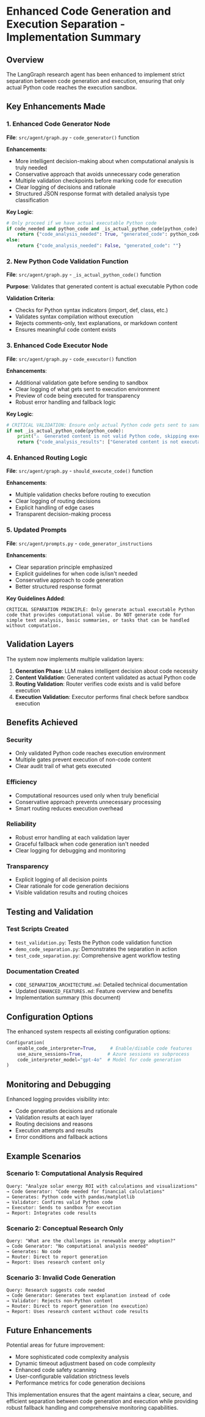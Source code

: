 # Enhanced Code Generation and Execution Separation - Implementation Summary

## Overview

The LangGraph research agent has been enhanced to implement strict separation between code generation and execution, ensuring that only actual Python code reaches the execution sandbox.

## Key Enhancements Made

### 1. Enhanced Code Generator Node

**File**: `src/agent/graph.py` - `code_generator()` function

**Enhancements**:
- More intelligent decision-making about when computational analysis is truly needed
- Conservative approach that avoids unnecessary code generation
- Multiple validation checkpoints before marking code for execution
- Clear logging of decisions and rationale
- Structured JSON response format with detailed analysis type classification

**Key Logic**:
```python
# Only proceed if we have actual executable Python code
if code_needed and python_code and _is_actual_python_code(python_code):
    return {"code_analysis_needed": True, "generated_code": python_code}
else:
    return {"code_analysis_needed": False, "generated_code": ""}
```

### 2. New Python Code Validation Function

**File**: `src/agent/graph.py` - `_is_actual_python_code()` function

**Purpose**: Validates that generated content is actual executable Python code

**Validation Criteria**:
- Checks for Python syntax indicators (import, def, class, etc.)
- Validates syntax compilation without execution
- Rejects comments-only, text explanations, or markdown content
- Ensures meaningful code content exists

### 3. Enhanced Code Executor Node

**File**: `src/agent/graph.py` - `code_executor()` function

**Enhancements**:
- Additional validation gate before sending to sandbox
- Clear logging of what gets sent to execution environment
- Preview of code being executed for transparency
- Robust error handling and fallback logic

**Key Logic**:
```python
# CRITICAL VALIDATION: Ensure only actual Python code gets sent to sandbox
if not _is_actual_python_code(python_code):
    print("⚠️  Generated content is not valid Python code, skipping execution")
    return {"code_analysis_results": ["Generated content is not executable Python code"]}
```

### 4. Enhanced Routing Logic

**File**: `src/agent/graph.py` - `should_execute_code()` function

**Enhancements**:
- Multiple validation checks before routing to execution
- Clear logging of routing decisions
- Explicit handling of edge cases
- Transparent decision-making process

### 5. Updated Prompts

**File**: `src/agent/prompts.py` - `code_generator_instructions`

**Enhancements**:
- Clear separation principle emphasized
- Explicit guidelines for when code is/isn't needed
- Conservative approach to code generation
- Better structured response format

**Key Guidelines Added**:
```
CRITICAL SEPARATION PRINCIPLE: Only generate actual executable Python code that provides computational value. Do NOT generate code for simple text analysis, basic summaries, or tasks that can be handled without computation.
```

## Validation Layers

The system now implements multiple validation layers:

1. **Generation Phase**: LLM makes intelligent decision about code necessity
2. **Content Validation**: Generated content validated as actual Python code
3. **Routing Validation**: Router verifies code exists and is valid before execution
4. **Execution Validation**: Executor performs final check before sandbox execution

## Benefits Achieved

### Security
- Only validated Python code reaches execution environment
- Multiple gates prevent execution of non-code content
- Clear audit trail of what gets executed

### Efficiency  
- Computational resources used only when truly beneficial
- Conservative approach prevents unnecessary processing
- Smart routing reduces execution overhead

### Reliability
- Robust error handling at each validation layer
- Graceful fallback when code generation isn't needed
- Clear logging for debugging and monitoring

### Transparency
- Explicit logging of all decision points
- Clear rationale for code generation decisions
- Visible validation results and routing choices

## Testing and Validation

### Test Scripts Created
- `test_validation.py`: Tests the Python code validation function
- `demo_code_separation.py`: Demonstrates the separation in action
- `test_code_separation.py`: Comprehensive agent workflow testing

### Documentation Created
- `CODE_SEPARATION_ARCHITECTURE.md`: Detailed technical documentation
- Updated `ENHANCED_FEATURES.md`: Feature overview and benefits
- Implementation summary (this document)

## Configuration Options

The enhanced system respects all existing configuration options:

```python
Configuration(
    enable_code_interpreter=True,     # Enable/disable code features
    use_azure_sessions=True,         # Azure sessions vs subprocess
    code_interpreter_model="gpt-4o"  # Model for code generation
)
```

## Monitoring and Debugging

Enhanced logging provides visibility into:
- Code generation decisions and rationale
- Validation results at each layer
- Routing decisions and reasons
- Execution attempts and results
- Error conditions and fallback actions

## Example Scenarios

### Scenario 1: Computational Analysis Required
```
Query: "Analyze solar energy ROI with calculations and visualizations"
→ Code Generator: "Code needed for financial calculations"
→ Generates: Python code with pandas/matplotlib
→ Validator: Confirms valid Python code
→ Executor: Sends to sandbox for execution
→ Report: Integrates code results
```

### Scenario 2: Conceptual Research Only
```
Query: "What are the challenges in renewable energy adoption?"
→ Code Generator: "No computational analysis needed"
→ Generates: No code
→ Router: Direct to report generation
→ Report: Uses research content only
```

### Scenario 3: Invalid Code Generation
```
Query: Research suggests code needed
→ Code Generator: Generates text explanation instead of code
→ Validator: Rejects non-Python content
→ Router: Direct to report generation (no execution)
→ Report: Uses research content without code results
```

## Future Enhancements

Potential areas for future improvement:
- More sophisticated code complexity analysis
- Dynamic timeout adjustment based on code complexity
- Enhanced code safety scanning
- User-configurable validation strictness levels
- Performance metrics for code generation decisions

This implementation ensures that the agent maintains a clear, secure, and efficient separation between code generation and execution while providing robust fallback handling and comprehensive monitoring capabilities.
